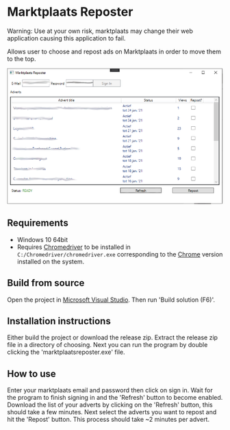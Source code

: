 # Marktplaats Reposter
Warning: Use at your own risk, marktplaats may change their web application causing this application to fail.

Allows user to choose and repost ads on Marktplaats in order to move them to the top.

![Image](example.PNG)


## Requirements
* Windows 10 64bit
* Requires [Chromedriver](https://chromedriver.chromium.org/) to be installed in `C:/Chromedriver/chromedriver.exe` corresponding to the [Chrome](https://www.google.com/chrome/) version installed on the system.

## Build from source
Open the project in [Microsoft Visual Studio](https://visualstudio.microsoft.com/downloads/). Then run 'Build solution (F6)'.

## Installation instructions
Either build the project or download the release zip.
Extract the release zip file in a directory of choosing. Next you can run the program by double clicking the 'marktplaatsreposter.exe' file.

## How to use
Enter your marktplaats email and password then click on sign in. Wait for the program to finish signing in and the 'Refresh' button to become enabled.
Download the list of your adverts by clicking on the 'Refresh' button, this should take a few minutes. Next select the adverts you want to
repost and hit the 'Repost' button. This process should take ~2 minutes per advert.
